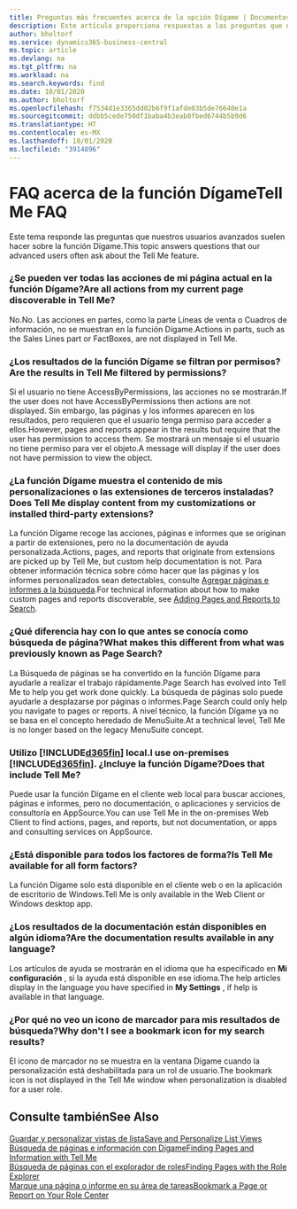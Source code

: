 ```yaml
---
title: Preguntas más frecuentes acerca de la opción Dígame | Documentos de Microsoft
description: Este artículo proporciona respuestas a las preguntas que nuestros socios y clientes suelen hacer sobre la función Dígame.
author: bholtorf
ms.service: dynamics365-business-central
ms.topic: article
ms.devlang: na
ms.tgt_pltfrm: na
ms.workload: na
ms.search.keywords: find
ms.date: 10/01/2020
ms.author: bholtorf
ms.openlocfilehash: f7534d1e3365dd02b6f9f1afde03b5de76640e1a
ms.sourcegitcommit: ddbb5cede750df1baba4b3eab8fbed6744b5b9d6
ms.translationtype: HT
ms.contentlocale: es-MX
ms.lasthandoff: 10/01/2020
ms.locfileid: "3914896"
---
```

# <a name="tell-me-faq"></a><span data-ttu-id="cb67d-103">FAQ acerca de la función Dígame</span><span class="sxs-lookup"><span data-stu-id="cb67d-103">Tell Me FAQ</span></span>
<span data-ttu-id="cb67d-104">Este tema responde las preguntas que nuestros usuarios avanzados suelen hacer sobre la función Dígame.</span><span class="sxs-lookup"><span data-stu-id="cb67d-104">This topic answers questions that our advanced users often ask about the Tell Me feature.</span></span>

### <a name="are-all-actions-from-my-current-page-discoverable-in-tell-me"></a><span data-ttu-id="cb67d-105">¿Se pueden ver todas las acciones de mi página actual en la función Dígame?</span><span class="sxs-lookup"><span data-stu-id="cb67d-105">Are all actions from my current page discoverable in Tell Me?</span></span>
<span data-ttu-id="cb67d-106">No.</span><span class="sxs-lookup"><span data-stu-id="cb67d-106">No.</span></span> <span data-ttu-id="cb67d-107">Las acciones en partes, como la parte Líneas de venta o Cuadros de información, no se muestran en la función Dígame.</span><span class="sxs-lookup"><span data-stu-id="cb67d-107">Actions in parts, such as the Sales Lines part or FactBoxes, are not displayed in Tell Me.</span></span>

### <a name="are-the-results-in-tell-me-filtered-by-permissions"></a><span data-ttu-id="cb67d-108">¿Los resultados de la función Dígame se filtran por permisos?</span><span class="sxs-lookup"><span data-stu-id="cb67d-108">Are the results in Tell Me filtered by permissions?</span></span>
<span data-ttu-id="cb67d-109">Si el usuario no tiene AccessByPermissions, las acciones no se mostrarán.</span><span class="sxs-lookup"><span data-stu-id="cb67d-109">If the user does not have AccessByPermissions then actions are not displayed.</span></span> <span data-ttu-id="cb67d-110">Sin embargo, las páginas y los informes aparecen en los resultados, pero requieren que el usuario tenga permiso para acceder a ellos.</span><span class="sxs-lookup"><span data-stu-id="cb67d-110">However, pages and reports appear in the results but require that the user has permission to access them.</span></span> <span data-ttu-id="cb67d-111">Se mostrará un mensaje si el usuario no tiene permiso para ver el objeto.</span><span class="sxs-lookup"><span data-stu-id="cb67d-111">A message will display if the user does not have permission to view the object.</span></span>

### <a name="does-tell-me-display-content-from-my-customizations-or-installed-third-party-extensions"></a><span data-ttu-id="cb67d-112">¿La función Dígame muestra el contenido de mis personalizaciones o las extensiones de terceros instaladas?</span><span class="sxs-lookup"><span data-stu-id="cb67d-112">Does Tell Me display content from my customizations or installed third-party extensions?</span></span>
<span data-ttu-id="cb67d-113">La función Dígame recoge las acciones, páginas e informes que se originan a partir de extensiones, pero no la documentación de ayuda personalizada.</span><span class="sxs-lookup"><span data-stu-id="cb67d-113">Actions, pages, and reports that originate from extensions are picked up by Tell Me, but custom help documentation is not.</span></span> <span data-ttu-id="cb67d-114">Para obtener información técnica sobre cómo hacer que las páginas y los informes personalizados sean detectables, consulte [Agregar páginas e informes a la búsqueda](/dynamics365/business-central/dev-itpro/developer/devenv-al-menusuite-functionality).</span><span class="sxs-lookup"><span data-stu-id="cb67d-114">For technical information about how to make custom pages and reports discoverable, see [Adding Pages and Reports to Search](/dynamics365/business-central/dev-itpro/developer/devenv-al-menusuite-functionality).</span></span>

### <a name="what-makes-this-different-from-what-was-previously-known-as-page-search"></a><span data-ttu-id="cb67d-115">¿Qué diferencia hay con lo que antes se conocía como búsqueda de página?</span><span class="sxs-lookup"><span data-stu-id="cb67d-115">What makes this different from what was previously known as Page Search?</span></span>
<span data-ttu-id="cb67d-116">La Búsqueda de páginas se ha convertido en la función Dígame para ayudarle a realizar el trabajo rápidamente.</span><span class="sxs-lookup"><span data-stu-id="cb67d-116">Page Search has evolved into Tell Me to help you get work done quickly.</span></span> <span data-ttu-id="cb67d-117">La búsqueda de páginas solo puede ayudarle a desplazarse por páginas o informes.</span><span class="sxs-lookup"><span data-stu-id="cb67d-117">Page Search could only help you navigate to pages or reports.</span></span> <span data-ttu-id="cb67d-118">A nivel técnico, la función Dígame ya no se basa en el concepto heredado de MenuSuite.</span><span class="sxs-lookup"><span data-stu-id="cb67d-118">At a technical level, Tell Me is no longer based on the legacy MenuSuite concept.</span></span>

### <a name="i-use-on-premises-d365fin-does-that-include-tell-me"></a><span data-ttu-id="cb67d-119">Utilizo [!INCLUDE[d365fin](includes/d365fin_md.md)] local.</span><span class="sxs-lookup"><span data-stu-id="cb67d-119">I use on-premises [!INCLUDE[d365fin](includes/d365fin_md.md)].</span></span> <span data-ttu-id="cb67d-120">¿Incluye la función Dígame?</span><span class="sxs-lookup"><span data-stu-id="cb67d-120">Does that include Tell Me?</span></span>
<span data-ttu-id="cb67d-121">Puede usar la función Dígame en el cliente web local para buscar acciones, páginas e informes, pero no documentación, o aplicaciones y servicios de consultoría en AppSource.</span><span class="sxs-lookup"><span data-stu-id="cb67d-121">You can use Tell Me in the on-premises Web Client to find actions, pages, and reports, but not documentation, or apps and consulting services on AppSource.</span></span>

### <a name="is-tell-me-available-for-all-form-factors"></a><span data-ttu-id="cb67d-122">¿Está disponible para todos los factores de forma?</span><span class="sxs-lookup"><span data-stu-id="cb67d-122">Is Tell Me available for all form factors?</span></span>
<span data-ttu-id="cb67d-123">La función Dígame solo está disponible en el cliente web o en la aplicación de escritorio de Windows.</span><span class="sxs-lookup"><span data-stu-id="cb67d-123">Tell Me is only available in the Web Client or Windows desktop app.</span></span>

### <a name="are-the-documentation-results-available-in-any-language"></a><span data-ttu-id="cb67d-124">¿Los resultados de la documentación están disponibles en algún idioma?</span><span class="sxs-lookup"><span data-stu-id="cb67d-124">Are the documentation results available in any language?</span></span>
<span data-ttu-id="cb67d-125">Los artículos de ayuda se mostrarán en el idioma que ha especificado en **Mi configuración** , si la ayuda está disponible en ese idioma.</span><span class="sxs-lookup"><span data-stu-id="cb67d-125">The help articles display in the language you have specified in **My Settings** , if help is available in that language.</span></span>

### <a name="why-dont-i-see-a-bookmark-icon-for-my-search-results"></a><span data-ttu-id="cb67d-126">¿Por qué no veo un icono de marcador para mis resultados de búsqueda?</span><span class="sxs-lookup"><span data-stu-id="cb67d-126">Why don't I see a bookmark icon for my search results?</span></span>
<span data-ttu-id="cb67d-127">El icono de marcador no se muestra en la ventana Dígame cuando la personalización está deshabilitada para un rol de usuario.</span><span class="sxs-lookup"><span data-stu-id="cb67d-127">The bookmark icon is not displayed in the Tell Me window when personalization is disabled for a user role.</span></span>


## <a name="see-also"></a><span data-ttu-id="cb67d-128">Consulte también</span><span class="sxs-lookup"><span data-stu-id="cb67d-128">See Also</span></span>  
[<span data-ttu-id="cb67d-129">Guardar y personalizar vistas de lista</span><span class="sxs-lookup"><span data-stu-id="cb67d-129">Save and Personalize List Views</span></span>](ui-views.md)  
[<span data-ttu-id="cb67d-130">Búsqueda de páginas e información con Dígame</span><span class="sxs-lookup"><span data-stu-id="cb67d-130">Finding Pages and Information with Tell Me</span></span>](ui-search.md)  
[<span data-ttu-id="cb67d-131">Búsqueda de páginas con el explorador de roles</span><span class="sxs-lookup"><span data-stu-id="cb67d-131">Finding Pages with the Role Explorer</span></span>](ui-role-explorer.md)  
[<span data-ttu-id="cb67d-132">Marque una página o informe en su área de tareas</span><span class="sxs-lookup"><span data-stu-id="cb67d-132">Bookmark a Page or Report on Your Role Center</span></span>](ui-bookmarks.md)
